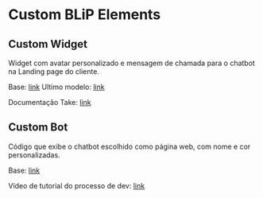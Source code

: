 # Custom BLiP Elements

## Custom Widget

Widget com avatar personalizado e mensagem de chamada para o chatbot na Landing page do cliente.

Base: [link](https://github.com/tayNia/customWidget/bots/abreu)
Ultimo modelo: [link](https://github.com/tayNia/customWidget/bots/unik)

Documentação Take: [link](https://github.com/takenet/blip-chat-widget)

## Custom Bot

Código que exibe o chatbot escolhido como página web, com nome e cor personalizadas.

Base: [link](https://github.com/tayNia/customWidget/bots/brog)

Vídeo de tutorial do processo de dev: [link](https://drive.google.com/file/d/1LxjXqwJTOs6Z4o4tw4qtk5g7nd57_vU4/view)

